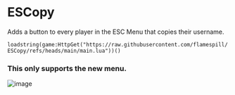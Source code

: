# ESCopy
Adds a button to every player in the ESC Menu that copies their username.

```loadstring(game:HttpGet("https://raw.githubusercontent.com/flamespill/ESCopy/refs/heads/main/main.lua"))()```

### This only supports the new menu.
![image](https://github.com/user-attachments/assets/eac77b7b-1b9f-4893-bf58-d38fdc41b84a)
